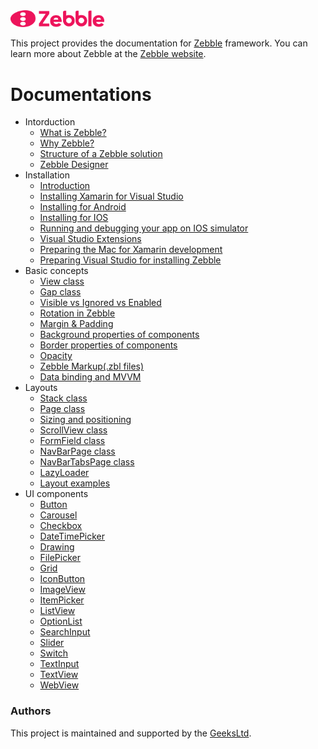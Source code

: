 <img src="assets/zebble-logo.svg" width="150">

This project provides the documentation for [Zebble](https://zebble.net/docs) framework. You can learn more about Zebble at the [Zebble website](https://zebble.net). 

Documentations
============
- Intorduction
  - [What is Zebble?](https://github.com/Geeksltd/Zebble.Docs/blob/master/introduction/what-is-zebble.md)
  - [Why Zebble?](https://github.com/Geeksltd/Zebble.Docs/blob/master/introduction/why-zebble.md)
  - [Structure of a Zebble solution](https://github.com/Geeksltd/Zebble.Docs/blob/master/introduction/structure-of-a-zebble-solution.md)
  - [Zebble Designer](https://github.com/Geeksltd/Zebble.Docs/blob/master/introduction/zebble-designer-uwp.md)
- Installation
  - [Introduction](https://github.com/Geeksltd/Zebble.Docs/blob/master/installation/introduction.md)
  - [Installing Xamarin for Visual Studio](https://github.com/Geeksltd/Zebble.Docs/blob/master/installation/installing-xamarin-for-visual-studio.md)
  - [Installing for Android](https://github.com/Geeksltd/Zebble.Docs/blob/master/installation/installing-for-android.md)
  - [Installing for IOS](https://github.com/Geeksltd/Zebble.Docs/blob/master/installation/installing-for-ios.md)
  - [Running and debugging your app on IOS simulator](https://github.com/Geeksltd/Zebble.Docs/blob/master/installation/running-and-debugging-your-app-on-ios-simulator.md)
  - [Visual Studio Extensions](https://github.com/Geeksltd/Zebble.Docs/blob/master/installation/visual-studio-extensions.md)
  - [Preparing the Mac for Xamarin development](https://github.com/Geeksltd/Zebble.Docs/blob/master/installation/preparing-the-mac-for-xamarin-development.md)
  - [Preparing Visual Studio for installing Zebble](https://github.com/Geeksltd/Zebble.Docs/blob/master/installation/preparing-visual-studio-for-installing-zebble.md)
- Basic concepts
  - [View class](https://github.com/Geeksltd/Zebble.Docs/blob/master/basic-concepts/view-class.md)
  - [Gap class](https://github.com/Geeksltd/Zebble.Docs/blob/master/basic-concepts/gap-class.md)
  - [Visible vs Ignored vs Enabled](https://github.com/Geeksltd/Zebble.Docs/blob/master/basic-concepts/visible-vs-ignored-vs-enabled.md)
  - [Rotation in Zebble](https://github.com/Geeksltd/Zebble.Docs/blob/master/basic-concepts/rotation-in-zebble.md)
  - [Margin & Padding](https://github.com/Geeksltd/Zebble.Docs/blob/master/basic-concepts/margin-padding.md)
  - [Background properties of components](https://github.com/Geeksltd/Zebble.Docs/blob/master/basic-concepts/background-properties-of-components.md)
  - [Border properties of components](https://github.com/Geeksltd/Zebble.Docs/blob/master/basic-concepts/border-properties-of-components.md)
  - [Opacity](https://github.com/Geeksltd/Zebble.Docs/blob/master/basic-concepts/opacity.md)
  - [Zebble Markup(.zbl files)](https://github.com/Geeksltd/Zebble.Docs/blob/master/basic-concepts/zebble-markup-zbl-files.md)
  - [Data binding and MVVM](https://github.com/Geeksltd/Zebble.Docs/blob/master/basic-concepts/data-binding-and-mvvm.md)
- Layouts
  - [Stack class](https://github.com/Geeksltd/Zebble.Docs/blob/master/layouts/stack-class.md)
  - [Page class](https://github.com/Geeksltd/Zebble.Docs/blob/master/layouts/page-class.md)
  - [Sizing and positioning](https://github.com/Geeksltd/Zebble.Docs/blob/master/layouts/sizing-and-positioning.md)
  - [ScrollView class](https://github.com/Geeksltd/Zebble.Docs/blob/master/layouts/scrollview-class.md)
  - [FormField class](https://github.com/Geeksltd/Zebble.Docs/blob/master/layouts/formfield-class.md)
  - [NavBarPage class](https://github.com/Geeksltd/Zebble.Docs/blob/master/layouts/navbarpage-class.md)
  - [NavBarTabsPage class](https://github.com/Geeksltd/Zebble.Docs/blob/master/layouts/navbartabspagettabs-class.md)
  - [LazyLoader](https://github.com/Geeksltd/Zebble.Docs/blob/master/layouts/lazyloader.md)
  - [Layout examples](https://github.com/Geeksltd/Zebble.Docs/blob/master/layouts/layout-examples.md)
- UI components
  - [Button](ui-components/button.md)
  - [Carousel](https://github.com/Geeksltd/Zebble.Carousel/blob/master/README.md)
  - [Checkbox](https://github.com/Geeksltd/Zebble.checkbox/blob/master/README.md)
  - [DateTimePicker](https://github.com/Geeksltd/Zebble.DateTimePicker/blob/master/README.md)
  - [Drawing](https://github.com/Geeksltd/Zebble.drawing/blob/master/README.md)
  - [FilePicker](https://github.com/Geeksltd/Zebble.filepicker/blob/master/README.md)
  - [Grid](https://github.com/Geeksltd/Zebble.grid/blob/master/README.md)
  - [IconButton](https://github.com/Geeksltd/Zebble.iconbutton/blob/master/README.md)
  - [ImageView](ui-components/imageview.md)
  - [ItemPicker](https://github.com/Geeksltd/Zebble.itempicker/blob/master/README.md)
  - [ListView](https://github.com/Geeksltd/Zebble.listview/blob/master/README.md)
  - [OptionList](https://github.com/Geeksltd/Zebble.optionslist/blob/master/README.md)
  - [SearchInput](https://github.com/Geeksltd/Zebble.searchinput/blob/master/README.md)
  - [Slider](https://github.com/Geeksltd/Zebble.slider/blob/master/README.md)
  - [Switch](https://github.com/Geeksltd/Zebble.switch/blob/master/README.md)
  - [TextInput](ui-components/textinput.md)
  - [TextView](ui-components/textview.md)
  - [WebView](https://github.com/Geeksltd/Zebble.WebView/blob/master/README.md)

### Authors
This project is maintained and supported by the [GeeksLtd](https://www.geeks.ltd.uk).
